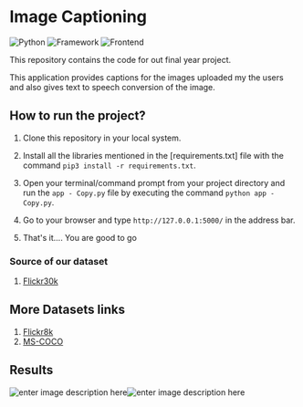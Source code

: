 
# Image Captioning

![Python](https://img.shields.io/badge/Python-3.8-blueviolet)
![Framework](https://img.shields.io/badge/Framework-Flask-red)
![Frontend](https://img.shields.io/badge/Frontend-HTML/CSS/JS-green)



This repository contains the code for out final year project.

This application provides captions for the images uploaded my the users and also gives text to speech conversion of the image.





## How to run the project?

1. Clone this repository in your local system.
3. Install all the libraries mentioned in the [requirements.txt]  file with the command `pip3 install -r requirements.txt`.

5. Open your terminal/command prompt from your project directory and run the `app - Copy.py` file by executing the command `python app - Copy.py`.
6. Go to your browser and type `http://127.0.0.1:5000/` in the address bar.
7. That's it.... You are good to go

### Source of our dataset

1. [Flickr30k](https://www.kaggle.com/datasets/adityajn105/flickr30k)

## More Datasets links 
1. [Flickr8k](https://www.kaggle.com/datasets/adityajn105/flickr8k)
2. [MS-COCO](https://cocodataset.org/#home)
## Results
![enter image description here](https://i.ibb.co/2vRwVV2/ss-t0-4.png)![enter image description here](https://i.ibb.co/zR9PCCG/ss-t0-6.png)



